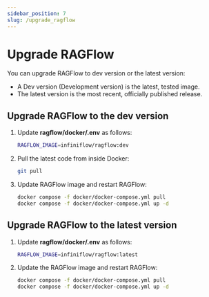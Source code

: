 ```yaml
---
sidebar_position: 7
slug: /upgrade_ragflow
---
```


# Upgrade RAGFlow

You can upgrade RAGFlow to dev version or the latest version:

- A Dev version (Development version) is the latest, tested image.
- The latest version is the most recent, officially published release.

## Upgrade RAGFlow to the dev version

1. Update **ragflow/docker/.env** as follows:

   ```bash
   RAGFLOW_IMAGE=infiniflow/ragflow:dev
   ```

2. Pull the latest code from inside Docker:

   ```bash
   git pull
   ```

3. Update RAGFlow image and restart RAGFlow:

   ```bash
   docker compose -f docker/docker-compose.yml pull
   docker compose -f docker/docker-compose.yml up -d
   ```

## Upgrade RAGFlow to the latest version

1. Update **ragflow/docker/.env** as follows:

   ```bash
   RAGFLOW_IMAGE=infiniflow/ragflow:latest
   ```

2. Update the RAGFlow image and restart RAGFlow:

   ```bash
   docker compose -f docker/docker-compose.yml pull
   docker compose -f docker/docker-compose.yml up -d
   ```
